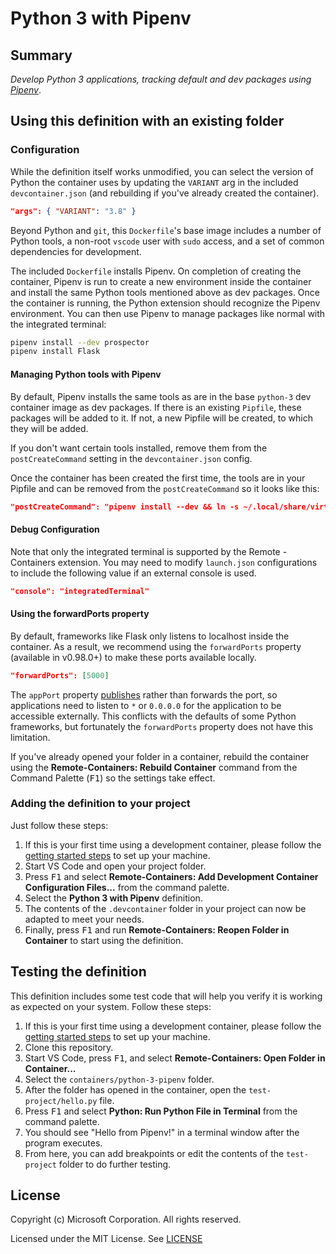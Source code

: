 # Python 3 with Pipenv

## Summary

_Develop Python 3 applications, tracking default and dev packages using [Pipenv](https://pipenv.pypa.io/en/latest/)_.

## Using this definition with an existing folder

### Configuration

While the definition itself works unmodified, you can select the version of Python the container uses by updating the `VARIANT` arg in the included `devcontainer.json` (and rebuilding if you've already created the container).

```json
"args": { "VARIANT": "3.8" }
```

Beyond Python and `git`, this `Dockerfile`'s base image includes a number of Python tools, a non-root `vscode` user with `sudo` access, and a set of common dependencies for development.

The included `Dockerfile` installs Pipenv. On completion of creating the container, Pipenv is run to create a new environment inside the container and install the same Python tools mentioned above as dev packages. Once the container is running, the Python extension should recognize the Pipenv environment. You can then use Pipenv to manage packages like normal with the integrated terminal:

```bash
pipenv install --dev prospector
pipenv install Flask
```

#### Managing Python tools with Pipenv

By default, Pipenv installs the same tools as are in the base `python-3` dev container image as dev packages. If there is an existing `Pipfile`, these packages will be added to it. If not, a new Pipfile will be created, to which they will be added.

If you don't want certain tools installed, remove them from the `postCreateCommand` setting in the `devcontainer.json` config.

Once the container has been created the first time, the tools are in your Pipfile and can be removed from the `postCreateCommand` so it looks like this:

```json
"postCreateCommand": "pipenv install --dev && ln -s ~/.local/share/virtualenvs/*-* ~/.local/share/pipenv"
```

#### Debug Configuration

Note that only the integrated terminal is supported by the Remote - Containers extension. You may need to modify `launch.json` configurations to include the following value if an external console is used.

```json
"console": "integratedTerminal"
```

#### Using the forwardPorts property

By default, frameworks like Flask only listens to localhost inside the container. As a result, we recommend using the `forwardPorts` property (available in v0.98.0+) to make these ports available locally.

```json
"forwardPorts": [5000]
```

The `appPort` property [publishes](https://docs.docker.com/config/containers/container-networking/#published-ports) rather than forwards the port, so applications need to listen to `*` or `0.0.0.0` for the application to be accessible externally. This conflicts with the defaults of some Python frameworks, but fortunately the `forwardPorts` property does not have this limitation.

If you've already opened your folder in a container, rebuild the container using the **Remote-Containers: Rebuild Container** command from the Command Palette (<kbd>F1</kbd>) so the settings take effect.

### Adding the definition to your project

Just follow these steps:

1. If this is your first time using a development container, please follow the [getting started steps](https://aka.ms/vscode-remote/containers/getting-started) to set up your machine.
2. Start VS Code and open your project folder.
3. Press <kbd>F1</kbd> and select **Remote-Containers: Add Development Container Configuration Files...** from the command palette.
4. Select the **Python 3 with Pipenv** definition.
5. The contents of the `.devcontainer` folder in your project can now be adapted to meet your needs.
6. Finally, press <kbd>F1</kbd> and run **Remote-Containers: Reopen Folder in Container** to start using the definition.

## Testing the definition

This definition includes some test code that will help you verify it is working as expected on your system. Follow these steps:

1. If this is your first time using a development container, please follow the [getting started steps](https://aka.ms/vscode-remote/containers/getting-started) to set up your machine.
2. Clone this repository.
3. Start VS Code, press <kbd>F1</kbd>, and select **Remote-Containers: Open Folder in Container...**
4. Select the `containers/python-3-pipenv` folder.
5. After the folder has opened in the container, open the `test-project/hello.py` file.
6. Press <kbd>F1</kbd> and select **Python: Run Python File in Terminal** from the command palette.
7. You should see "Hello from Pipenv!" in a terminal window after the program executes.
8. From here, you can add breakpoints or edit the contents of the `test-project` folder to do further testing.

## License

Copyright (c) Microsoft Corporation. All rights reserved.

Licensed under the MIT License. See [LICENSE](https://github.com/Microsoft/vscode-dev-containers/blob/master/LICENSE)